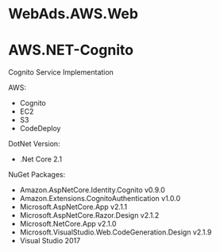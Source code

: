 # WebAds.AWS.Web
# AWS.NET-Cognito
Cognito Service Implementation

AWS: 
- Cognito 
- EC2
- S3
- CodeDeploy

DotNet Version: 
- .Net Core 2.1 

NuGet Packages: 
- Amazon.AspNetCore.Identity.Cognito v0.9.0
- Amazon.Extensions.CognitoAuthentication v1.0.0
- Microsoft.AspNetCore.App v2.1.1
- Microsoft.AspNetCore.Razor.Design v2.1.2
- Microsoft.NetCore.App v2.1.0
- Microsoft.VisualStudio.Web.CodeGeneration.Design v2.1.9
- Visual Studio 2017 
